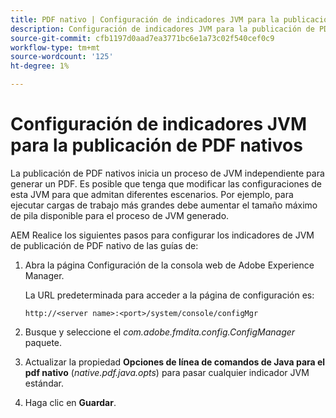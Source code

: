 ```yaml
---
title: PDF nativo | Configuración de indicadores JVM para la publicación de PDF nativos
description: Configuración de indicadores JVM para la publicación de PDF nativos
source-git-commit: cfb1197d0aad7ea3771bc6e1a73c02f540cef0c9
workflow-type: tm+mt
source-wordcount: '125'
ht-degree: 1%

---
```



# Configuración de indicadores JVM para la publicación de PDF nativos

La publicación de PDF nativos inicia un proceso de JVM independiente para generar un PDF. Es posible que tenga que modificar las configuraciones de esta JVM para que admitan diferentes escenarios. Por ejemplo, para ejecutar cargas de trabajo más grandes debe aumentar el tamaño máximo de pila disponible para el proceso de JVM generado.

AEM Realice los siguientes pasos para configurar los indicadores de JVM de publicación de PDF nativo de las guías de:

1. Abra la página Configuración de la consola web de Adobe Experience Manager.

   La URL predeterminada para acceder a la página de configuración es:

   ```http
   http://<server name>:<port>/system/console/configMgr
   ```

1. Busque y seleccione el *com.adobe.fmdita.config.ConfigManager* paquete.

1. Actualizar la propiedad **Opciones de línea de comandos de Java para el pdf nativo** (*native.pdf.java.opts*) para pasar cualquier indicador JVM estándar.



1. Haga clic en **Guardar**.